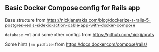 ## Basic Docker Compose config for Rails app

Base structure from https://nickjanetakis.com/blog/dockerize-a-rails-5-postgres-redis-sidekiq-action-cable-app-with-docker-compose

`database.yml` and some other configs from https://github.com/nickjj/orats

Some hints (`rm pidfile`) from https://docs.docker.com/compose/rails/
